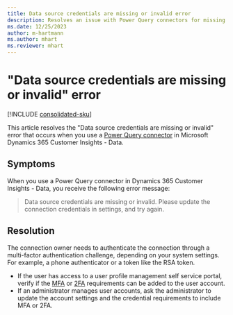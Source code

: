 ```yaml
---
title: Data source credentials are missing or invalid error
description: Resolves an issue with Power Query connectors for missing or invalid credentials in Dynamics 365 Customer Insights - Data.
ms.date: 12/25/2023
author: m-hartmann
ms.author: mhart
ms.reviewer: mhart
---
```

# "Data source credentials are missing or invalid" error

[!INCLUDE [consolidated-sku](../../includes/consolidated-sku.md)]

This article resolves the "Data source credentials are missing or invalid" error that occurs when you use a [Power Query connector](/power-query/connectors/) in Microsoft Dynamics 365 Customer Insights - Data.

## Symptoms

When you use a Power Query connector in Dynamics 365 Customer Insights - Data, you receive the following error message:

> Data source credentials are missing or invalid. Please update the connection credentials in settings, and try again.

## Resolution

The connection owner needs to authenticate the connection through a multi-factor authentication challenge, depending on your system settings. For example, a phone authenticator or a token like the RSA token.

- If the user has access to a user profile management self service portal, verify if the [MFA](https://www.microsoft.com/security/business/identity-access/microsoft-entra-mfa-multi-factor-authentication) or [2FA](https://www.microsoft.com/security/business/security-101/what-is-two-factor-authentication-2fa) requirements can be added to the user account.
- If an administrator manages user accounts, ask the administrator to update the account settings and the credential requirements to include MFA or 2FA.
